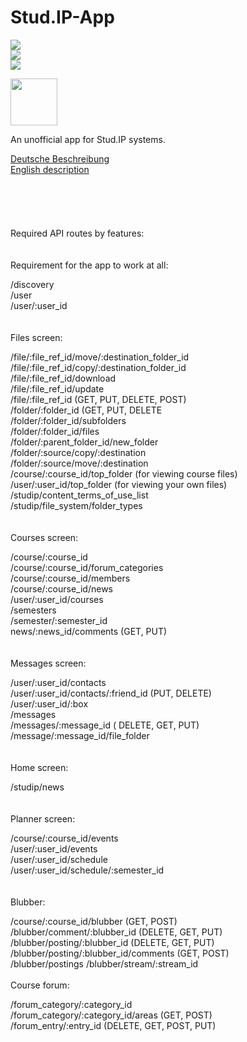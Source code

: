 # Stud.IP-App
![](https://img.shields.io/github/license/tareksander/Stud.IP-App)  
![](https://img.shields.io/f-droid/v/org.studip.unofficial_app.svg)  
![](https://img.shields.io/github/v/release/tareksander/Stud.IP-App?include_prereleases)

[<img src="https://fdroid.gitlab.io/artwork/badge/get-it-on.png" height="75">](https://f-droid.org/packages/org.studip.unofficial_app/)

An unofficial app for Stud.IP systems.

[Deutsche Beschreibung](https://raw.githubusercontent.com/tareksander/Stud.IP-App/master/fastlane/metadata/android/de/full_description.txt)  
[English description](https://raw.githubusercontent.com/tareksander/Stud.IP-App/master/fastlane/metadata/android/en-US/full_description.txt)
</br>
</br>
</br>
</br>
</br>
</br>
Required API routes by features:  
</br>
</br>
Requirement for the app to work at all:  
  
/discovery  
/user  
/user/:user_id  
</br>
</br>
Files screen:  
  
/file/:file_ref_id/move/:destination_folder_id  
/file/:file_ref_id/copy/:destination_folder_id  
/file/:file_ref_id/download  
/file/:file_ref_id/update  
/file/:file_ref_id (GET, PUT, DELETE, POST)  
/folder/:folder_id (GET, PUT, DELETE  
/folder/:folder_id/subfolders  
/folder/:folder_id/files  
/folder/:parent_folder_id/new_folder  
/folder/:source/copy/:destination  
/folder/:source/move/:destination  
/course/:course_id/top_folder (for viewing course files)  
/user/:user_id/top_folder (for viewing your own files)  
/studip/content_terms_of_use_list  
/studip/file_system/folder_types  
</br>
</br>
Courses screen:
  
/course/:course_id  
/course/:course_id/forum_categories  
/course/:course_id/members  
/course/:course_id/news  
/user/:user_id/courses  
/semesters  
/semester/:semester_id  
news/:news_id/comments (GET, PUT)  
</br>
</br>
Messages screen:  
  
/user/:user_id/contacts  
/user/:user_id/contacts/:friend_id (PUT, DELETE)  
/user/:user_id/:box  
/messages  
/messages/:message_id ( DELETE, GET, PUT)  
/message/:message_id/file_folder  
</br>
</br>
Home screen:  
  
/studip/news  
</br>
</br>
Planner screen:  
  
/course/:course_id/events  
/user/:user_id/events  
/user/:user_id/schedule  
/user/:user_id/schedule/:semester_id  
</br>
</br>
Blubber:  
  
/course/:course_id/blubber (GET, POST)  
/blubber/comment/:blubber_id (DELETE, GET, PUT)  
/blubber/posting/:blubber_id (DELETE, GET, PUT)  
/blubber/posting/:blubber_id/comments (GET, POST)  
/blubber/postings
/blubber/stream/:stream_id
</br>
</br>
Course forum:  
  
/forum_category/:category_id  
/forum_category/:category_id/areas (GET, POST)  
/forum_entry/:entry_id (DELETE, GET, POST, PUT)  



